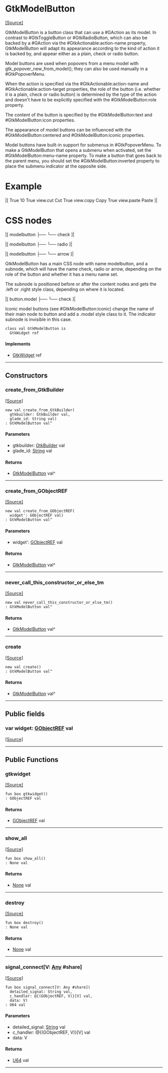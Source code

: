 # GtkModelButton
<span class="source-link">[[Source]](src/gtk3/GtkModelButton.md#L6)</span>

GtkModelButton is a button class that can use a #GAction as its model.
In contrast to #GtkToggleButton or #GtkRadioButton, which can also
be backed by a #GAction via the #GtkActionable:action-name property,
GtkModelButton will adapt its appearance according to the kind of
action it is backed by, and appear either as a plain, check or
radio button.

Model buttons are used when popovers from a menu model with
gtk_popover_new_from_model(); they can also be used manually in
a #GtkPopoverMenu.

When the action is specified via the #GtkActionable:action-name
and #GtkActionable:action-target properties, the role of the button
(i.e. whether it is a plain, check or radio button) is determined by
the type of the action and doesn't have to be explicitly specified
with the #GtkModelButton:role property.

The content of the button is specified by the #GtkModelButton:text
and #GtkModelButton:icon properties.

The appearance of model buttons can be influenced with the
#GtkModelButton:centered and #GtkModelButton:iconic properties.

Model buttons have built-in support for submenus in #GtkPopoverMenu.
To make a GtkModelButton that opens a submenu when activated, set
the #GtkModelButton:menu-name property. To make a button that goes
back to the parent menu, you should set the #GtkModelButton:inverted
property to place the submenu indicator at the opposite side.

# Example

|[
<object class="GtkPopoverMenu">
  <child>
    <object class="GtkBox">
      <property name="visible">True</property>
      <property name="margin">10</property>
      <child>
        <object class="GtkModelButton">
          <property name="visible">True</property>
          <property name="action-name">view.cut</property>
          <property name="text" translatable="yes">Cut</property>
        </object>
      </child>
      <child>
        <object class="GtkModelButton">
          <property name="visible">True</property>
          <property name="action-name">view.copy</property>
          <property name="text" translatable="yes">Copy</property>
        </object>
      </child>
      <child>
        <object class="GtkModelButton">
          <property name="visible">True</property>
          <property name="action-name">view.paste</property>
          <property name="text" translatable="yes">Paste</property>
        </object>
      </child>
    </object>
  </child>
</object>
]|

# CSS nodes

|[<!-- language="plain" -->
modelbutton
├── <child>
╰── check
]|

|[<!-- language="plain" -->
modelbutton
├── <child>
╰── radio
]|

|[<!-- language="plain" -->
modelbutton
├── <child>
╰── arrow
]|

GtkModelButton has a main CSS node with name modelbutton, and a subnode,
which will have the name check, radio or arrow, depending on the role
of the button and whether it has a menu name set.

The subnode is positioned before or after the content nodes and gets the
.left or .right style class, depending on where it is located.

|[<!-- language="plain" -->
button.model
├── <child>
╰── check
]|

Iconic model buttons (see #GtkModelButton:iconic) change the name of
their main node to button and add a .model style class to it. The indicator
subnode is invisible in this case.


```pony
class val GtkModelButton is
  GtkWidget ref
```

#### Implements

* [GtkWidget](gtk3-GtkWidget.md) ref

---

## Constructors

### create_from_GtkBuilder
<span class="source-link">[[Source]](src/gtk3/GtkModelButton.md#L112)</span>


```pony
new val create_from_GtkBuilder(
  gtkbuilder: GtkBuilder val,
  glade_id: String val)
: GtkModelButton val^
```
#### Parameters

*   gtkbuilder: [GtkBuilder](gtk3-GtkBuilder.md) val
*   glade_id: [String](builtin-String.md) val

#### Returns

* [GtkModelButton](gtk3-GtkModelButton.md) val^

---

### create_from_GObjectREF
<span class="source-link">[[Source]](src/gtk3/GtkModelButton.md#L115)</span>


```pony
new val create_from_GObjectREF(
  widget': GObjectREF val)
: GtkModelButton val^
```
#### Parameters

*   widget': [GObjectREF](minimal-browser-..-gobject-GObjectREF.md) val

#### Returns

* [GtkModelButton](gtk3-GtkModelButton.md) val^

---

### never_call_this_constructor_or_else_tm
<span class="source-link">[[Source]](src/gtk3/GtkModelButton.md#L118)</span>


```pony
new val never_call_this_constructor_or_else_tm()
: GtkModelButton val^
```

#### Returns

* [GtkModelButton](gtk3-GtkModelButton.md) val^

---

### create
<span class="source-link">[[Source]](src/gtk3/GtkModelButton.md#L122)</span>


```pony
new val create()
: GtkModelButton val^
```

#### Returns

* [GtkModelButton](gtk3-GtkModelButton.md) val^

---

## Public fields

### var widget: [GObjectREF](minimal-browser-..-gobject-GObjectREF.md) val
<span class="source-link">[[Source]](src/gtk3/GtkModelButton.md#L108)</span>



---

## Public Functions

### gtkwidget
<span class="source-link">[[Source]](src/gtk3/GtkModelButton.md#L110)</span>


```pony
fun box gtkwidget()
: GObjectREF val
```

#### Returns

* [GObjectREF](minimal-browser-..-gobject-GObjectREF.md) val

---

### show_all
<span class="source-link">[[Source]](src/gtk3/GtkWidget.md#L4)</span>


```pony
fun box show_all()
: None val
```

#### Returns

* [None](builtin-None.md) val

---

### destroy
<span class="source-link">[[Source]](src/gtk3/GtkWidget.md#L7)</span>


```pony
fun box destroy()
: None val
```

#### Returns

* [None](builtin-None.md) val

---

### signal_connect\[V: [Any](builtin-Any.md) #share\]
<span class="source-link">[[Source]](src/gtk3/GtkWidget.md#L10)</span>


```pony
fun box signal_connect[V: Any #share](
  detailed_signal: String val,
  c_handler: @{(GObjectREF, V)}[V] val,
  data: V)
: U64 val
```
#### Parameters

*   detailed_signal: [String](builtin-String.md) val
*   c_handler: @{(GObjectREF, V)}[V] val
*   data: V

#### Returns

* [U64](builtin-U64.md) val

---

